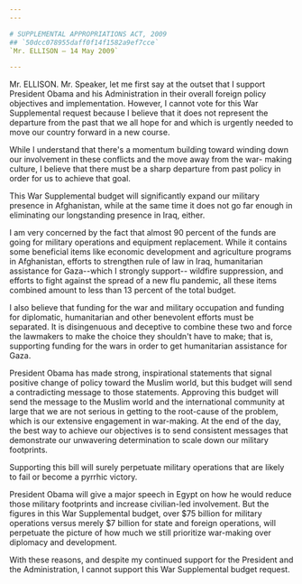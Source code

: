 ```yaml
---
---

# SUPPLEMENTAL APPROPRIATIONS ACT, 2009
## `50dcc078955daff0f14f1582a9ef7cce`
`Mr. ELLISON — 14 May 2009`

---
```



Mr. ELLISON. Mr. Speaker, let me first say at the outset that I 
support President Obama and his Administration in their overall foreign 
policy objectives and implementation. However, I cannot vote for this 
War Supplemental request because I believe that it does not represent 
the departure from the past that we all hope for and which is urgently 
needed to move our country forward in a new course.

While I understand that there's a momentum building toward winding 
down our involvement in these conflicts and the move away from the war-
making culture, I believe that there must be a sharp departure from 
past policy in order for us to achieve that goal.

This War Supplemental budget will significantly expand our military 
presence in Afghanistan, while at the same time it does not go far 
enough in eliminating our longstanding presence in Iraq, either.

I am very concerned by the fact that almost 90 percent of the funds 
are going for military operations and equipment replacement. While it 
contains some beneficial items like economic development and 
agriculture programs in Afghanistan, efforts to strengthen rule of law 
in Iraq, humanitarian assistance for Gaza--which I strongly support--
wildfire suppression, and efforts to fight against the spread of a new 
flu pandemic, all these items combined amount to less than 13 percent 
of the total budget.

I also believe that funding for the war and military occupation and 
funding for diplomatic, humanitarian and other benevolent efforts must 
be separated. It is disingenuous and deceptive to combine these two and 
force the lawmakers to make the choice they shouldn't have to make; 
that is, supporting funding for the wars in order to get humanitarian 
assistance for Gaza.



President Obama has made strong, inspirational statements that signal 
positive change of policy toward the Muslim world, but this budget will 
send a contradicting message to those statements. Approving this budget 
will send the message to the Muslim world and the international 
community at large that we are not serious in getting to the root-cause 
of the problem, which is our extensive engagement in war-making. At the 
end of the day, the best way to achieve our objectives is to send 
consistent messages that demonstrate our unwavering determination to 
scale down our military footprints.

Supporting this bill will surely perpetuate military operations that 
are likely to fail or become a pyrrhic victory.

President Obama will give a major speech in Egypt on how he would 
reduce those military footprints and increase civilian-led involvement. 
But the figures in this War Supplemental budget, over $75 billion for 
military operations versus merely $7 billion for state and foreign 
operations, will perpetuate the picture of how much we still prioritize 
war-making over diplomacy and development.

With these reasons, and despite my continued support for the 
President and the Administration, I cannot support this War 
Supplemental budget request.
